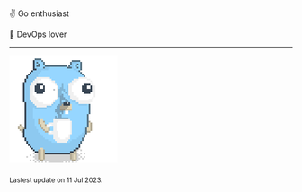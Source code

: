 :v: Go enthusiast

:muscle: DevOps lover

---

![Image alt text](/images/gopher_with_coffee.gif)


<sub>Lastest update on 11 Jul 2023.</sub>
